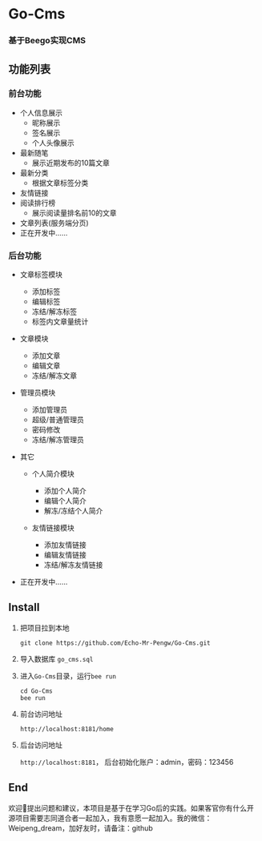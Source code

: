 # Go-Cms

### 基于Beego实现CMS

## 功能列表

### 前台功能

- 个人信息展示
  - 昵称展示
  - 签名展示
  - 个人头像展示
- 最新随笔
  - 展示近期发布的10篇文章
- 最新分类
  - 根据文章标签分类
- 友情链接
- 阅读排行榜
  - 展示阅读量排名前10的文章
- 文章列表(服务端分页)
- 正在开发中......
### 后台功能

- 文章标签模块
  - 添加标签
  - 编辑标签
  - 冻结/解冻标签
  - 标签内文章量统计

- 文章模块
  - 添加文章
  - 编辑文章
  - 冻结/解冻文章

- 管理员模块
  - 添加管理员
  - 超级/普通管理员
  - 密码修改
  - 冻结/解冻管理员

- 其它
  - 个人简介模块
    - 添加个人简介
    - 编辑个人简介
    - 解冻/冻结个人简介

  - 友情链接模块
    - 添加友情链接
    - 编辑友情链接
    - 冻结/解冻友情链接
    
- 正在开发中......
## Install

1. 把项目拉到本地   

   `git clone https://github.com/Echo-Mr-Pengw/Go-Cms.git`
   
2. 导入数据库 `go_cms.sql`
  
3. 进入`Go-Cms`目录，运行`bee run`   
   ```
   cd Go-Cms
   bee run
   ```

4. 前台访问地址

   `http://localhost:8181/home`

5. 后台访问地址

   `http://localhost:8181`， 后台初始化账户：admin，密码：123456
   
## End
  欢迎👏提出问题和建议，本项目是基于在学习Go后的实践。如果客官你有什么开源项目需要志同道合者一起加入，我有意愿一起加入。我的微信：Weipeng_dream，加好友时，请备注：github
